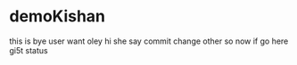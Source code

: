 # demoKishan
this is bye user want 
oley
hi she say
commit change 
other 
so now
if go here 
gi5t status 
